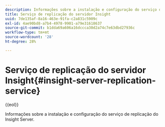 ```yaml
---
description: Informações sobre a instalação e configuração do serviço de replicação do Insight Server.
title: Serviço de replicação do servidor Insight
uuid: 7de135af-8a16-463e-91fa-c2a831c5909c
exl-id: 4ae90bd8-a7b4-4978-9901-a79e31618637
source-git-commit: b1dda69a606a16dccca30d2a74c7e63dbd27936c
workflow-type: tm+mt
source-wordcount: '28'
ht-degree: 28%

---
```


# Serviço de replicação do servidor Insight{#insight-server-replication-service}

{{eol}}

Informações sobre a instalação e configuração do serviço de replicação do Insight Server.

